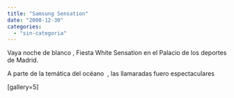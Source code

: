 ```yaml
---
title: "Samsung Sensation"
date: "2008-12-30"
categories: 
  - "sin-categoria"
---
```


Vaya noche de blanco , Fiesta White Sensation en el Palacio de los deportes de Madrid.

A parte de la temática del océano  , las llamaradas fuero espectaculares

\[gallery=5\]
